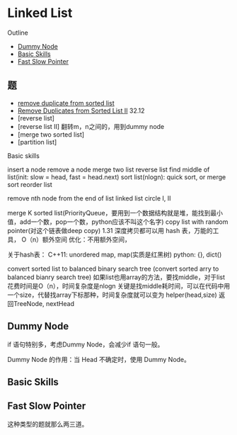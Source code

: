# Linked List

Outline
- [Dummy Node](#Dummy-Node)
- [Basic Skills](#Basic-Skills)
- [Fast Slow Pointer](#Fast-Slow-Pointer)




## 题

- [remove duplicate from sorted list](https://leetcode.com/problems/remove-duplicates-from-sorted-list/)
- [Remove Duplicates from Sorted List II](https://leetcode.com/problems/remove-duplicates-from-sorted-list-ii/)  32.12
- [reverse list]
- [reverse list II]  翻转m，n之间的，用到dummy node
- [merge two sorted list]
- [partition list]

Basic skills

insert a node 
remove a node
merge two list
reverse list
find middle of list(init: slow = head, fast = head.next)
sort list(nlogn): quick sort, or merge sort
reorder list



remove nth node from the end of list
linked list circle I, II

merge K sorted list(PriorityQueue，要用到一个数据结构就是堆，能找到最小值，add一个数，pop一个数，python应该不叫这个名字)
copy list with random pointer(对这个链表做deep copy) 1.31
    深度拷贝都可以用 hash 表，万能的工具， O（n）额外空间
    优化：不用额外空间，

关于hash表：
C++11: unordered map, map(实质是红黑树)
python: {}, dict()

convert sorted list to balanced binary search tree
(convert sorted arry to balanced bianry search tree)
如果list也用array的方法，要找middle，对于list花费时间是O（n），时间复杂度是nlogn
关键是找middle耗时间，可以在代码中用一个size，代替找array下标那种，时间复杂度就可以变为
   helper(head,size)  返回TreeNode, nextHead

## Dummy Node

if 语句特别多，考虑Dummy Node，会减少if 语句一般。

Dummy Node 的作用：当 Head 不确定时，使用 Dummy Node。


## Basic Skills


## Fast Slow Pointer

这种类型的题就那么两三道。